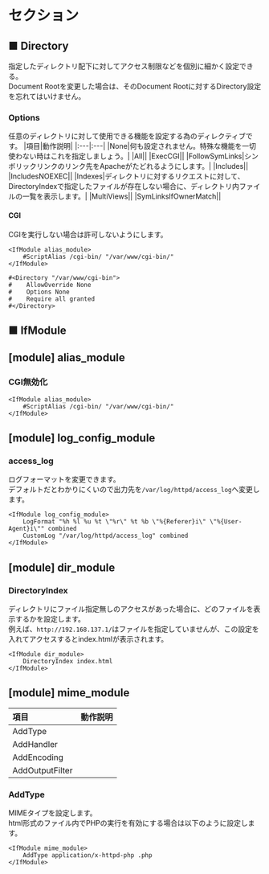 # セクション
## ■ Directory
指定したディレクトリ配下に対してアクセス制限などを個別に細かく設定できる。  
Document Rootを変更した場合は、そのDocument Rootに対するDirectory設定を忘れてはいけません。
### Options
任意のディレクトリに対して使用できる機能を設定する為のディレクティブです。
|項目|動作説明|
|:---|:---|
|None|何も設定されません。特殊な機能を一切使わない時はこれを指定しましょう。|
|All||
|ExecCGI||
|FollowSymLinks|シンボリックリンクのリンク先をApacheがたどれるようにします。|
|Includes||
|IncludesNOEXEC||
|Indexes|ディレクトリに対するリクエストに対して、DirectoryIndexで指定したファイルが存在しない場合に、ディレクトリ内ファイルの一覧を表示します。|
|MultiViews||
|SymLinksIfOwnerMatch||


#### CGI
CGIを実行しない場合は許可しないようにします。
```
<IfModule alias_module>
    #ScriptAlias /cgi-bin/ "/var/www/cgi-bin/"
</IfModule>

#<Directory "/var/www/cgi-bin">
#    AllowOverride None
#    Options None
#    Require all granted
#</Directory>
```
## ■ IfModule
## [module] alias_module
### CGI無効化
```
<IfModule alias_module>
    #ScriptAlias /cgi-bin/ "/var/www/cgi-bin/"
</IfModule>
```
## [module] log_config_module
### access_log
ログフォーマットを変更できます。  
デフォルトだとわかりにくいので出力先を`/var/log/httpd/access_log`へ変更します。
```
<IfModule log_config_module>
    LogFormat "%h %l %u %t \"%r\" %t %b \"%{Referer}i\" \"%{User-Agent}i\"" combined
    CustomLog "/var/log/httpd/access_log" combined
</IfModule>
```
## [module] dir_module
### DirectoryIndex
ディレクトリにファイル指定無しのアクセスがあった場合に、どのファイルを表示するかを設定します。  
例えば、`http://192.168.137.1/`はファイルを指定していませんが、この設定を入れてアクセスするとindex.htmlが表示されます。
```
<IfModule dir_module>
    DirectoryIndex index.html
</IfModule>
```
## [module] mime_module
|項目|動作説明|
|:---|:---|
|AddType||
|AddHandler||
|AddEncoding||
|AddOutputFilter||

### AddType
MIMEタイプを設定します。  
html形式のファイル内でPHPの実行を有効にする場合は以下のように設定します。  
```
<IfModule mime_module>
    AddType application/x-httpd-php .php
</IfModule>
```
